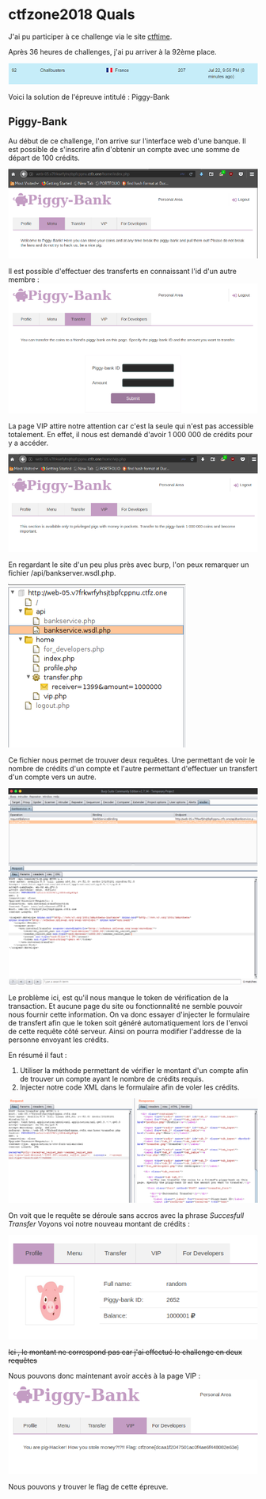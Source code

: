 # ctfzone2018 Quals

J'ai pu participer à ce challenge via le site [ctftime](https://ctftime.org/event/632).

Après 36 heures de challenges, j'ai pu arriver à la 92ème place.

![classement du challenge](classement-CTFZone.png "mon classement au challenge")

Voici la solution de l'épreuve intitulé : Piggy-Bank

## Piggy-Bank

Au début de ce challenge, l'on arrive sur l'interface web d'une banque. Il est possible de s'inscrire afin d'obtenir un compte avec une somme de départ de 100 crédits.

![Site de la banque](piggy_bank_site.png "Interface du site")

Il est possible d'effectuer des transferts en connaissant l'id d'un autre membre : 
![Page de transfert de crédits](transfer_piggy.png "Page de transfert de crédits")

La page VIP attire notre attention car c'est la seule qui n'est pas accessible totalement. En effet, il nous est demandé d'avoir 1 000 000 de crédits pour y a  accéder.

![Page VIP](vip_piggy.png "Accès VIP refusé")

En regardant le site d'un peu plus près avec burp, l'on peux remarquer un fichier /api/bankserver.wsdl.php. 

![Fichiers du site](website_burp_links.png)

Ce fichier nous permet de trouver deux requêtes. Une permettant de voir le nombre de crédits d'un compte et l'autre permettant d'effectuer un transfert d'un compte vers un autre.

![Requête de transfert](request_wsdl_transfer.png "template de la requête de transfert")

Le problème ici, est qu'il nous manque le token de vérification de la transaction. Et aucune page du site ou fonctionnalité ne semble pouvoir nous fournir cette information. On va donc essayer d'injecter le formulaire de transfert afin que le token soit généré automatiquement lors de l'envoi de cette requête côté serveur. Ainsi on pourra modifier l'addresse de la personne envoyant les crédits.

En résumé il faut : 
1. Utiliser la méthode permettant de vérifier le montant d'un compte afin de trouver un compte ayant le nombre de crédits requis.
2. Injecter notre code XML dans le formulaire afin de voler les crédits.

![injection XML](hack_request_transfer.png "injection de XML dans la requête")

On voit que le requête se déroule sans accros avec la phrase *Succesfull Transfer*
Voyons voi notre nouveau montant de crédits : 

![Nouveau montant de crédits](new_amount.png "Nouveau solde de crédits")

~~Ici , le montant ne correspond pas car j'ai effectué le challenge en deux requêtes~~

Nous pouvons donc maintenant avoir accès à la page VIP :
![Page VIP](flag_piggy_bank.png "Page VIP contenant le flag")

Nous pouvons y trouver le flag de cette épreuve.
